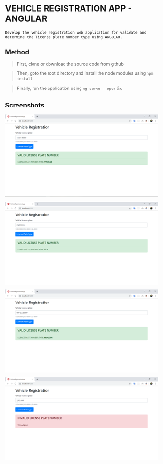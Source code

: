 # VEHICLE REGISTRATION APP - ANGULAR

```
Develop the vehicle registration web application for validate and determine the license plate number type using ANGULAR.
```

## Method

> First, clone or download the source code from github

> Then, goto the root directory and install the node modules using `npm install` 

> Finally, run the application using `ng serve --open` :+1:.

## Screenshots

![Shot1](Screenshots/1.png)

![Shot2](Screenshots/2.png)

![Shot3](Screenshots/3.png)

![Shot4](Screenshots/4.png)